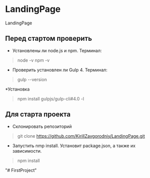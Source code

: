 # LandingPage
 LandingPage

## Перед стартом проверить

* Установлены ли node.js и npm. Терминал:

>node -v
>npm -v

* Проверить установлен ли Gulp 4. Терминал:

>gulp --version

*Установка
>npm install gulpjs/gulp-cli#4.0 -l

## Для старта проекта

* Склонировать репозиторий

>git clone https://github.com/KirillZavgorodniy/LandingPage.git

* Запустить nmp install. Установит package.json, а также их зависимости.

>npm install

"# FirstProject" 
